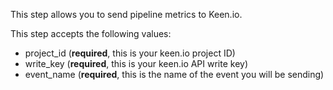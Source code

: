 This step allows you to send pipeline metrics to Keen.io.

This step accepts the following values:

* project_id (**required**, this is your keen.io project ID)
* write_key  (**required**, this is your keen.io API write key)
* event_name (**required**, this is the name of the event you will be sending)
